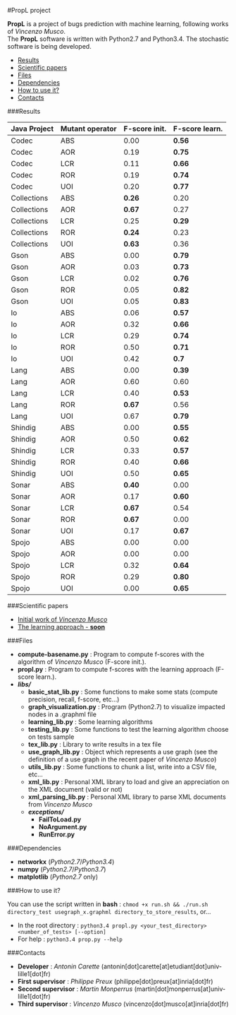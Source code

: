 #PropL project

**PropL** is a project of bugs prediction with machine learning, following works of *Vincenzo Musco*.  
The **PropL** software is written with Python2.7 and Python3.4.
The stochastic software is being developed.

*   [Results](#results)
*   [Scientific papers](#scientific_papers)
*   [Files](#files)
*   [Dependencies](#dependencies)
*   [How to use it?](#how_to_use_it)
*   [Contacts](#contacts)

###<a name="results"></a>Results

| Java Project     | Mutant operator | F-score init. | F-score learn.     |
|-------------|-----------------|---------------|--------------------|
| Codec       | ABS             | 0.00          | **0.56**           |
| Codec       | AOR             | 0.19          | **0.75**           |
| Codec       | LCR             | 0.11          | **0.66**           |
| Codec       | ROR             | 0.19          | **0.74**           |
| Codec       | UOI             | 0.20          | **0.77**           |
| Collections | ABS             | **0.26**      | 0.20           |
| Collections | AOR             | **0.67**          | 0.27           |
| Collections | LCR             | 0.25          | **0.29**           |
| Collections | ROR             | **0.24**          | 0.23           |
| Collections | UOI             | **0.63**          | 0.36           |
| Gson        | ABS             | 0.00          | **0.79**           |
| Gson        | AOR             | 0.03          | **0.73**           |
| Gson        | LCR             | 0.02          | **0.76**           |
| Gson        | ROR             | 0.05          | **0.82**           |
| Gson        | UOI             | 0.05          | **0.83**           |
| Io          | ABS             | 0.06          | **0.57**           |
| Io          | AOR             | 0.32          | **0.66**           |
| Io          | LCR             | 0.29          | **0.74**           |
| Io          | ROR             | 0.50          | **0.71**           |
| Io          | UOI             | 0.42          | **0.7**            |
| Lang        | ABS             | 0.00          | **0.39**           |
| Lang        | AOR             | 0.60          | 0.60           |
| Lang        | LCR             | 0.40          | **0.53**           |
| Lang        | ROR             | **0.67**          | 0.56           |
| Lang        | UOI             | 0.67          | **0.79**           |
| Shindig     | ABS             | 0.00          | **0.55**           |
| Shindig     | AOR             | 0.50          | **0.62**           |
| Shindig     | LCR             | 0.33          | **0.57**           |
| Shindig     | ROR             | 0.40          | **0.66**           |
| Shindig     | UOI             | 0.50          | **0.65**           |
| Sonar       | ABS             | **0.40**          | 0.00           |
| Sonar       | AOR             | 0.17          | **0.60**           |
| Sonar       | LCR             | **0.67**          | 0.54           |
| Sonar       | ROR             | **0.67**          | 0.00           |
| Sonar       | UOI             | 0.17          | **0.67**           |
| Spojo       | ABS             | 0.00          | 0.00           |
| Spojo       | AOR             | 0.00          | 0.00           |
| Spojo       | LCR             | 0.32          | **0.64**           |
| Spojo       | ROR             | 0.29          | **0.80**           |
| Spojo       | UOI             | 0.00          | **0.65**           |

###<a name="scientific_papers"></a>Scientific papers

*   [Initial work of *Vincenzo Musco*](https://hal.inria.fr/hal-01120913)
*   [The learning approach - **soon**]()

###<a name="files"></a>Files

*   **compute-basename.py** : Program to compute f-scores with the algorithm of *Vincenzo Musco* (F-score init.).
*   **propl.py** : Program to compute f-scores with the learning approach (F-score learn.).
*   ***libs/***
    *   **basic_stat_lib.py** : Some functions to make some stats (compute precision, recall, f-score, etc...)
    *   **graph_visualization.py** : Program (Python2.7) to visualize impacted nodes in a .graphml file
    *   **learning_lib.py** : Some learning algorithms
    *   **testing_lib.py** : Some functions to test the learning algorithm choose on tests sample
    *   **tex_lib.py** : Library to write results in a tex file
    *   **use_graph_lib.py** : Object which represents a use graph (see the definition of a use graph in the recent paper of *Vincenzo Musco*)
    *   **utils_lib.py** : Some functions to chunk a list, write into a CSV file, etc...
    *   **xml_lib.py** : Personal XML library to load and give an appreciation on the XML document (valid or not)
    *   **xml_parsing_lib.py** : Personal XML library to parse XML documents from *Vincenzo Musco*
    *   ***exceptions/***
        *   **FailToLoad.py**
        *   **NoArgument.py**
        *   **RunError.py**

###<a name="dependencies"></a>Dependencies

*   **networkx** (*Python2.7*/*Python3.4*)
*   **numpy** (*Python2.7*/*Python3.7*)
*   **matplotlib** (*Python2.7* only)

###<a name="how_to_use_it"></a>How to use it?

You can use the script written in **bash** : ```chmod +x run.sh && ./run.sh directory_test usegraph_x.graphml directory_to_store_results```, or...

*   In the root directory : ```python3.4 propl.py <your_test_directory> <number_of_tests> [--option]```
*   For help : ```python3.4 prop.py --help```

###<a name="contacts"></a>Contacts

*   **Developer** : *Antonin Carette* (antonin[dot]carette[at]etudiant[dot]univ-lille1[dot]fr)
*   **First supervisor** : *Philippe Preux* (philippe[dot]preux[at]inria[dot]fr)
*   **Second supervisor** : *Martin Monperrus* (martin[dot]monperrus[at]univ-lille1[dot]fr)
*   **Third supervisor** : *Vincenzo Musco* (vincenzo[dot]musco[at]inria[dot]fr)
